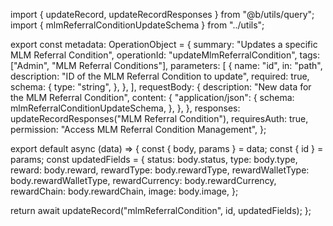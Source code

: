 import { updateRecord, updateRecordResponses } from "@b/utils/query";
import { mlmReferralConditionUpdateSchema } from "../utils";

export const metadata: OperationObject = {
  summary: "Updates a specific MLM Referral Condition",
  operationId: "updateMlmReferralCondition",
  tags: ["Admin", "MLM Referral Conditions"],
  parameters: [
    {
      name: "id",
      in: "path",
      description: "ID of the MLM Referral Condition to update",
      required: true,
      schema: {
        type: "string",
      },
    },
  ],
  requestBody: {
    description: "New data for the MLM Referral Condition",
    content: {
      "application/json": {
        schema: mlmReferralConditionUpdateSchema,
      },
    },
  },
  responses: updateRecordResponses("MLM Referral Condition"),
  requiresAuth: true,
  permission: "Access MLM Referral Condition Management",
};

export default async (data) => {
  const { body, params } = data;
  const { id } = params;
  const updatedFields = {
    status: body.status,
    type: body.type,
    reward: body.reward,
    rewardType: body.rewardType,
    rewardWalletType: body.rewardWalletType,
    rewardCurrency: body.rewardCurrency,
    rewardChain: body.rewardChain,
    image: body.image,
  };

  return await updateRecord("mlmReferralCondition", id, updatedFields);
};
